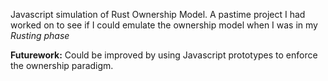 Javascript simulation of Rust Ownership Model. A pastime project I had worked on to see if I could emulate the ownership model when I was in my *Rusting phase*

**Futurework:** Could be improved by using Javascript prototypes to enforce the ownership paradigm.
